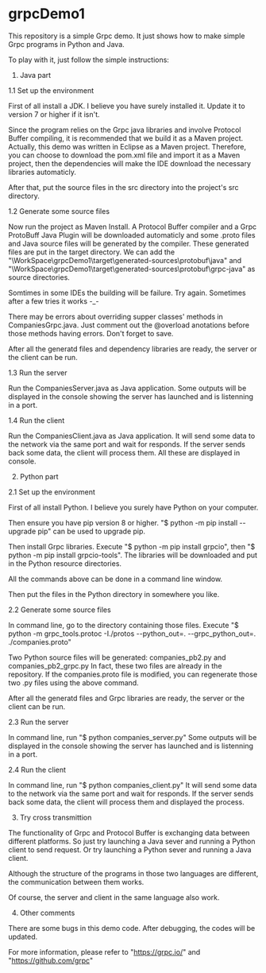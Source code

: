# grpcDemo1

This repository is a simple Grpc demo. It just shows how to make simple Grpc programs in Python and Java.

To play with it, just follow the simple instructions:

1. Java part

1.1 Set up the environment

First of all install a JDK. I believe you have surely installed it. Update it to version 7 or higher if it isn't.

Since the program relies on the Grpc java libraries and involve Protocol Buffer compiling, it is recommended that
we build it as a Maven project. Actually, this demo was written in Eclipse as a Maven project. Therefore, you can 
choose to download the pom.xml file and import it as a Maven project, then the dependencies will make the IDE download
the necessary libraries automaticly. 

After that, put the source files in the src directory into the project's src directory.

1.2 Generate some source files

Now run the project as Maven Install. A Protocol Buffer compiler and a Grpc ProtoBuff Java Plugin will be downloaded
automaticly and some .proto files and Java source files will be generated by the compiler. These generated files are 
put in the target directory. We can add the "\WorkSpace\grpcDemo1\target\generated-sources\protobuf\java" and 
"\WorkSpace\grpcDemo1\target\generated-sources\protobuf\grpc-java" as source directories.

Somtimes in some IDEs the building will be failure. Try again. Sometimes after a few tries it works -_-

There may be errors about overriding supper classes' methods in CompaniesGrpc.java. Just comment out the @overload
anotations before those methods having errors. Don't forget to save.

After all the generatd files and dependency libraries are ready, the server or the client can be run.

1.3 Run the server

Run the CompaniesServer.java as Java application. Some outputs will be displayed in the console showing the server 
has launched and is listenning in a port.

1.4 Run the client

Run the CompaniesClient.java as Java application. It will send some data to the network via the same port and wait 
for responds. If the server sends back some data, the client will process them. All these are displayed in console.


2. Python part

2.1 Set up the environment

First of all install Python. I believe you surely have Python on your computer.

Then ensure you have pip version 8 or higher. "$ python -m pip install --upgrade pip" can be used to upgrade pip.

Then install Grpc libraries. Execute "$ python -m pip install grpcio", then "$ python -m pip install grpcio-tools".
The libraries will be downloaded and put in the Python resource directories.

All the commands above can be done in a command line window.

Then put the files in the Python directory in somewhere you like.

2.2 Generate some source files

In command line, go to the directory containing those files. 
Execute "$ python -m grpc_tools.protoc -I./protos --python_out=. --grpc_python_out=. ./companies.proto"

Two Python source files will be generated: companies_pb2.py and companies_pb2_grpc.py
In fact, these two files are already in the repository. If the companies.proto file is modified, you can regenerate
those two .py files using the above command.

After all the generatd files and Grpc libraries are ready, the server or the client can be run.

2.3 Run the server

In command line, run "$ python companies_server.py"
Some outputs will be displayed in the console showing the server has launched and is listenning in a port.

2.4 Run the client

In command line, run "$ python companies_client.py"
It will send some data to the network via the same port and wait for responds. If the server sends back some data, 
the client will process them and displayed the process.


3. Try cross transmittion

The functionality of Grpc and Protocol Buffer is exchanging data between different platforms. So just try launching 
a Java sever and running a Python client to send request. Or try launching a Python sever and running a Java client.

Although the structure of the programs in those two languages are different, the communication between them works.

Of course, the server and client in the same language also work.


4. Other comments

There are some bugs in this demo code. After debugging, the codes will be updated.

For more information, please refer to "https://grpc.io/" and "https://github.com/grpc"



